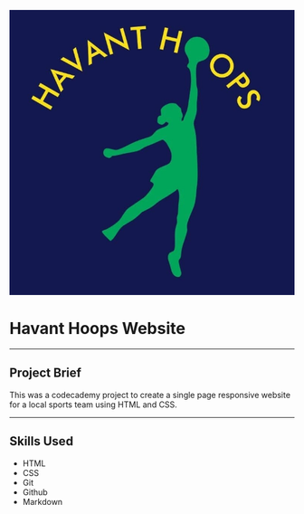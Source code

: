 ![Havant Hoops logo](./hoopslogo.png)

# Havant Hoops Website
--------------
## Project Brief

This was a codecademy project to create a single page responsive website for a local sports team using HTML and CSS.

--------------
## Skills Used

- HTML
- CSS
- Git
- Github
- Markdown
